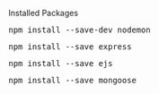 Installed Packages
<pre>npm install --save-dev nodemon</pre>
<pre>npm install --save express</pre>
<pre>npm install --save ejs</pre>
<pre>npm install --save mongoose</pre>
